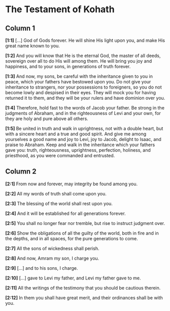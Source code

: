 # The Testament of Kohath

## Column 1

**[1:1]** [...] God of Gods forever. He will shine His light upon you, and make His great name known to you.

**[1:2]** And you will know that He is the eternal God, the master of all deeds, sovereign over all to do His will among them. He will bring you joy and happiness, and to your sons, in generations of truth forever.

**[1:3]** And now, my sons, be careful with the inheritance given to you in peace, which your fathers have bestowed upon you. Do not give your inheritance to strangers, nor your possessions to foreigners, so you do not become lowly and despised in their eyes. They will mock you for having returned it to them, and they will be your rulers and have dominion over you.

**[1:4]** Therefore, hold fast to the words of Jacob your father. Be strong in the judgments of Abraham, and in the righteousness of Levi and your own, for they are holy and pure above all others.

**[1:5]** Be united in truth and walk in uprightness, not with a double heart, but with a sincere heart and a true and good spirit. And give me among yourselves a good name and joy to Levi, joy to Jacob, delight to Isaac, and praise to Abraham. Keep and walk in the inheritance which your fathers gave you: truth, righteousness, uprightness, perfection, holiness, and priesthood, as you were commanded and entrusted.

## Column 2

**[2:1]** From now and forever, may integrity be found among you.

**[2:2]** All my words of truth shall come upon you.

**[2:3]** The blessing of the world shall rest upon you.

**[2:4]** And it will be established for all generations forever.

**[2:5]** You shall no longer fear nor tremble, but rise to instruct judgment over.

**[2:6]** Show the obligations of all the guilty of the world, both in fire and in the depths, and in all spaces, for the pure generations to come.

**[2:7]** All the sons of wickedness shall perish.

**[2:8]** And now, Amram my son, I charge you.

**[2:9]** [...] and to his sons, I charge.

**[2:10]** [...] gave to Levi my father, and Levi my father gave to me.

**[2:11]** All the writings of the testimony that you should be cautious therein.

**[2:12]** In them you shall have great merit, and their ordinances shall be with you.
